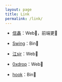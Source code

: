 ```yaml
---
layout: page
title: Link
permalink: /link/
---
```


- [信鑫](https://www.ycjcl.cc)：Web🐂，前端更🐂

- [Swing](http://bestwing.me)：Bin🐂

- [江sir](http://www.blogsir.com.cn)：Web🐂

- [0xdrop](https://drops.org.cn)：Web🐂

- [hook](http://weeklyalgo.codes)：Bin🐂